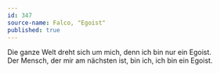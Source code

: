 ```yaml
---
id: 347
source-name: Falco, "Egoist"
published: true
---
```

Die ganze Welt dreht sich um mich, denn ich bin nur ein Egoist.  
 Der Mensch, der mir am nächsten ist, bin ich, ich bin ein Egoist.
